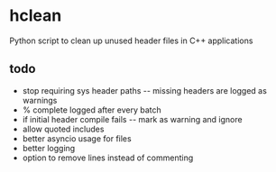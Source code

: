# hclean

Python script to clean up unused header files in C++ applications

## todo

- stop requiring sys header paths -- missing headers are logged as warnings
- % complete logged after every batch
- if initial header compile fails -- mark as warning and ignore
- allow quoted includes
- better asyncio usage for files
- better logging
- option to remove lines instead of commenting
